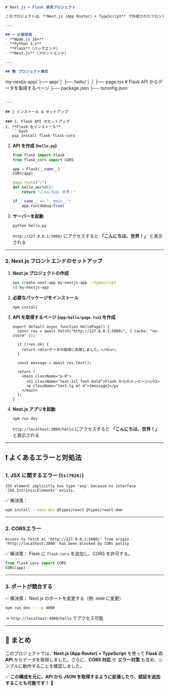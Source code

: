 ```md
# Next.js + Flask 連携プロジェクト

このプロジェクトは、**Next.js (App Router) + TypeScript** で作成されたフロントエンドと、**Flask** のバックエンドを連携させるシンプルなアプリケーションです。Next.js が Flask の API を呼び出し、そのデータを表示します。

---

## ⭐ 必要環境
- **Node.js 16+**
- **Python 3.x**
- **Flask**（バックエンド）
- **Next.js**（フロントエンド）

---

## 📚 プロジェクト構成

```
my-nextjs-app/
  ├── app/
  │   ├── hello/
  │   │   ├── page.tsx   # Flask API からデータを取得するページ
  ├── package.json
  ├── tsconfig.json
```

---

## 🚀 インストール & セットアップ

### 1. Flask API のセットアップ
1. **Flask をインストール**
   ```bash
   pip install flask flask-cors
   ```
2. **API を作成 (`hello.py`)**
   ```python
   from flask import Flask
   from flask_cors import CORS

   app = Flask(__name__)
   CORS(app)

   @app.route("/")
   def hello_world():
       return "こんにちは、世界！"

   if __name__ == "__main__":
       app.run(debug=True)
   ```
3. **サーバーを起動**
   ```bash
   python hello.py
   ```
   `http://127.0.0.1:5000/` にアクセスすると **「こんにちは、世界！」** と表示される

---

### 2. Next.js フロントエンドのセットアップ
1. **Next.js プロジェクトの作成**
   ```bash
   npx create-next-app my-nextjs-app --typescript
   cd my-nextjs-app
   ```
2. **必要なパッケージをインストール**
   ```bash
   npm install
   ```
3. **API を取得するページ (`app/hello/page.tsx`) を作成**
   ```tsx
   export default async function HelloPage() {
     const res = await fetch("http://127.0.0.1:5000/", { cache: "no-store" });

     if (!res.ok) {
       return <div>データの取得に失敗しました。</div>;
     }

     const message = await res.text();

     return (
       <main className="p-8">
         <h1 className="text-2xl font-bold">Flask からのメッセージ</h1>
         <p className="text-lg mt-4">{message}</p>
       </main>
     );
   }
   ```
4. **Next.js アプリを起動**
   ```bash
   npm run dev
   ```
   `http://localhost:3000/hello` にアクセスすると **「こんにちは、世界！」** と表示される

---

## ❗ よくあるエラーと対処法

### 1. JSX に関するエラー (`ts(7026)`)
```
JSX element implicitly has type 'any' because no interface 'JSX.IntrinsicElements' exists.
```
✅ 解決策：
```bash
npm install --save-dev @types/react @types/react-dom
```

---

### 2. CORSエラー
```
Access to fetch at 'http://127.0.0.1:5000/' from origin 'http://localhost:3000' has been blocked by CORS policy
```
✅ 解決策：
Flask に `flask-cors` を追加し、CORS を許可する。
```python
from flask_cors import CORS
CORS(app)
```

---

### 3. ポートが競合する
✅ 解決策：
Next.js のポートを変更する（例: `4000` に変更）
```bash
npm run dev -- -p 4000
```
→ `http://localhost:4000/hello` でアクセス可能

---

## 🎉 まとめ
このプロジェクトでは、**Next.js (App Router) + TypeScript** を使って **Flask の API** からデータを取得しました。さらに、**CORS 対応** や **エラー対策** も含め、シンプルに動作することを確認しました。

✅ **この構成を元に、API から JSON を取得するように拡張したり、認証を追加することも可能です！** 🚀
```


